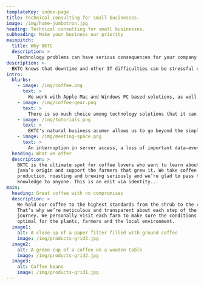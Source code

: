 ```yaml
---
templateKey: index-page
title: Technical consulting for small businesses.
image: /img/home-jumbotron.jpg
heading: Technical consulting for small businesses.
subheading: Make your business our priority
mainpitch:
  title: Why BKTC
  description: >
    Technology problems can have serious consequences for your company’s productivity, and we make it our goal to help you avoid that. We aim to foster long-term relationships with our clients, ensuring we understand the way you work and then equipping you with the tools you need to reach your goals. Our comprehensive, proactive and all-inclusive IT services will have you working more efficiently than ever, and driving greater return on investment than you imagined possible.
description: >-
  BKTC knows that downtime and other IT difficulties can be stressful enough, so we make your needs our first priority. First and foremost we are a consulting firm, and that means our specialty is in finding the right solutions that suit your business and help you to get it where it needs to be.
intro:
  blurbs:
    - image: /img/coffee.png
      text: >
        We work with Apple Mac and Windows PC based solutions, as well as those for mobile and tablet devices including iPhone, iPad, Android and Windows Mobile. Whatever you throw at us, we’ll find a solution that lets you work on your business rather than the technology that powers it.
    - image: /img/coffee-gear.png
      text: >
        There is so much choice among technology solutions that it can be difficult to see the forest from the trees. Our expert, vendor-agnostic consulting services equip you with the information you need to make informed decisions about the equipment that will help to propel your business grow to the next level.
    - image: /img/tutorials.png
      text: >
        BKTC's natural business acumen allows us to go beyond the simple technology remit of most IT firms. We have the experience to be able to truly match the right technology solution to your company’s businesses processes, with great results for your bottom line.
    - image: /img/meeting-space.png
      text: >
        An interruption in server access, a loss of important data–even a poorly managed spam filter—costs small businesses time and money. Outsourcing technology management to IT professionals like BKTC insures against this lost productivity, at a price you can afford.
  heading: What we offer
  description: >
    BKTC is the ultimate spot for coffee lovers who want to learn about their
    java’s origin and support the farmers that grew it. We take coffee
    production, roasting and brewing seriously and we’re glad to pass that
    knowledge to anyone. This is an edit via identity...
main:
  heading: Great coffee with no compromises
  description: >
    We hold our coffee to the highest standards from the shrub to the cup.
    That’s why we’re meticulous and transparent about each step of the coffee’s
    journey. We personally visit each farm to make sure the conditions are
    optimal for the plants, farmers and the local environment.
  image1:
    alt: A close-up of a paper filter filled with ground coffee
    image: /img/products-grid3.jpg
  image2:
    alt: A green cup of a coffee on a wooden table
    image: /img/products-grid2.jpg
  image3:
    alt: Coffee beans
    image: /img/products-grid1.jpg
---
```

